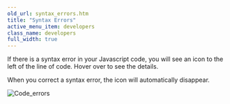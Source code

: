 ```yaml
---
old_url: syntax_errors.htm
title: "Syntax Errors"
active_menu_item: developers
class_name: developers
full_width: true
---
```



If there is a syntax error in your Javascript code, you will see an icon to the left of the line of code. Hover over to see the details.

When you correct a syntax error, the icon will automatically disappear.

![Code\_errors](/img/docs/code_errors.zoom69.png)
